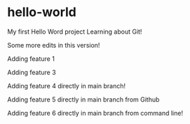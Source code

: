# hello-world
My first Hello Word project
Learning about Git!

Some more edits in this version!

Adding feature 1

Adding feature 3

Adding feature 4 directly in main branch!

Adding feature 5 directly in main branch from Github

Adding feature 6 directly in main branch from command line!

